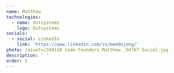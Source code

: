 ```yaml
---
name: Matthew
technologies:
  - name: Outsystems
    logo: Outsystems
socials:
  - social: LinkedIn
    link: 'https://www.linkedin.com/in/memdejong/'
photo: /assets/240110 Code Founders Matthew _94767 Social.jpg
description: ' '
order: 5
---
```





